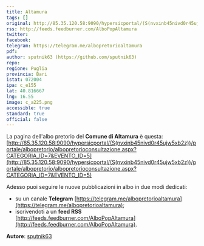 ```yaml
---
title: Altamura
tags: []
original: http://85.35.120.58:9090/hypersicportal/(S(nvxinb45nivd0r45ujw5xb2z))/portale/albopretorio/albopretorioconsultazione.aspx?CATEGORIA_ID=7&EVENTO_ID=5
rss: http://feeds.feedburner.com/AlboPopAltamura
twitter: 
facebook: 
telegram: https://telegram.me/albopretorioaltamura
pdf: 
author: sputnik63 (https://github.com/sputnik63)
repo: 
regione: Puglia
provincia: Bari
istat: 072004
ipa: c_e155
lat: 40.816667
lng: 16.55
image: c_a225.png
accessible: true
standard: true
official: false
---
```


La pagina dell'albo pretorio del **Comune di Altamura** è questa: [http://85.35.120.58:9090/hypersicportal/(S(nvxinb45nivd0r45ujw5xb2z))/portale/albopretorio/albopretorioconsultazione.aspx?CATEGORIA_ID=7&EVENTO_ID=5](http://85.35.120.58:9090/hypersicportal/(S(nvxinb45nivd0r45ujw5xb2z))/portale/albopretorio/albopretorioconsultazione.aspx?CATEGORIA_ID=7&EVENTO_ID=5)

Adesso puoi seguire le nuove pubblicazioni in albo in due modi dedicati:

* su un canale **Telegram** [https://telegram.me/albopretorioaltamura](https://telegram.me/albopretorioaltamura);
* iscrivendoti a un **feed RSS** [http://feeds.feedburner.com/AlboPopAltamura](http://feeds.feedburner.com/AlboPopAltamura).

**Autore**: [sputnik63](https://github.com/sputnik63)
